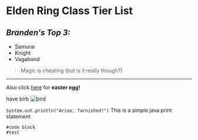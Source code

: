 # Elden Ring Class Tier List

## *Branden's Top 3:*

* Samurai
* Knight
* Vagabond

>Magic is cheating (but is it really though?)

---

Also click [here](https://pahsuleyk.github.io/cse15l-lab-reports/hello_world.html) for **easter egg!**

have birb
![bird](https://static.scientificamerican.com/sciam/cache/file/7A715AD8-449D-4B5A-ABA2C5D92D9B5A21_source.png)

`System.out.println("Arise, Tarnished!")` This is a simple java print statement

```
#code block
#test
```
